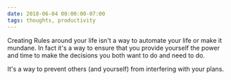 ```yaml
---
date: 2018-06-04 00:00:00-07:00
tags: thoughts, productivity
---
```


Creating Rules around your life isn't a way to automate your life or make it mundane. In fact it's a way to ensure that you provide yourself the power and time to make the decisions you both want to do and need to do.

It's a way to prevent others (and yourself) from interfering with your plans.